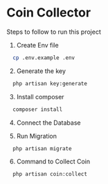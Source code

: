 
# Coin Collector

Steps to follow to run this project

1. Create Env file

```bash
  cp .env.example .env
```

2. Generate the key

```bash
  php artisan key:generate
```

3. Install composer  

```bash
  composer install
```

4. Connect the Database

5. Run Migration

```bash
  php artisan migrate
```

6. Command to Collect Coin

```bash
  php artisan coin:collect
```

